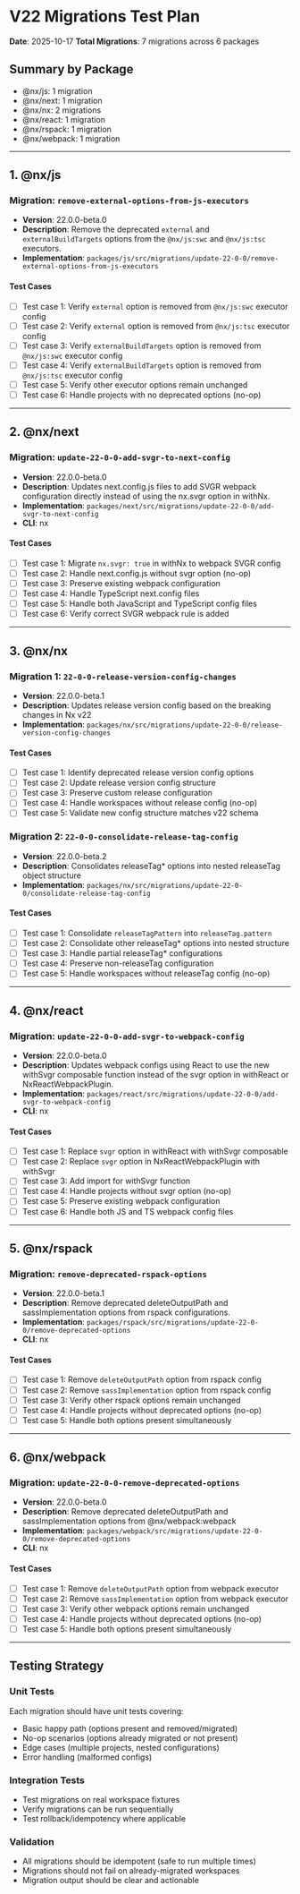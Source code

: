 # V22 Migrations Test Plan

**Date**: 2025-10-17
**Total Migrations**: 7 migrations across 6 packages

## Summary by Package

- @nx/js: 1 migration
- @nx/next: 1 migration
- @nx/nx: 2 migrations
- @nx/react: 1 migration
- @nx/rspack: 1 migration
- @nx/webpack: 1 migration

---

## 1. @nx/js

### Migration: `remove-external-options-from-js-executors`
- **Version**: 22.0.0-beta.0
- **Description**: Remove the deprecated `external` and `externalBuildTargets` options from the `@nx/js:swc` and `@nx/js:tsc` executors.
- **Implementation**: `packages/js/src/migrations/update-22-0-0/remove-external-options-from-js-executors`

#### Test Cases
- [ ] Test case 1: Verify `external` option is removed from `@nx/js:swc` executor config
- [ ] Test case 2: Verify `external` option is removed from `@nx/js:tsc` executor config
- [ ] Test case 3: Verify `externalBuildTargets` option is removed from `@nx/js:swc` executor config
- [ ] Test case 4: Verify `externalBuildTargets` option is removed from `@nx/js:tsc` executor config
- [ ] Test case 5: Verify other executor options remain unchanged
- [ ] Test case 6: Handle projects with no deprecated options (no-op)

---

## 2. @nx/next

### Migration: `update-22-0-0-add-svgr-to-next-config`
- **Version**: 22.0.0-beta.0
- **Description**: Updates next.config.js files to add SVGR webpack configuration directly instead of using the nx.svgr option in withNx.
- **Implementation**: `packages/next/src/migrations/update-22-0-0/add-svgr-to-next-config`
- **CLI**: nx

#### Test Cases
- [ ] Test case 1: Migrate `nx.svgr: true` in withNx to webpack SVGR config
- [ ] Test case 2: Handle next.config.js without svgr option (no-op)
- [ ] Test case 3: Preserve existing webpack configuration
- [ ] Test case 4: Handle TypeScript next.config files
- [ ] Test case 5: Handle both JavaScript and TypeScript config files
- [ ] Test case 6: Verify correct SVGR webpack rule is added

---

## 3. @nx/nx

### Migration 1: `22-0-0-release-version-config-changes`
- **Version**: 22.0.0-beta.1
- **Description**: Updates release version config based on the breaking changes in Nx v22
- **Implementation**: `packages/nx/src/migrations/update-22-0-0/release-version-config-changes`

#### Test Cases
- [ ] Test case 1: Identify deprecated release version config options
- [ ] Test case 2: Update release version config structure
- [ ] Test case 3: Preserve custom release configuration
- [ ] Test case 4: Handle workspaces without release config (no-op)
- [ ] Test case 5: Validate new config structure matches v22 schema

### Migration 2: `22-0-0-consolidate-release-tag-config`
- **Version**: 22.0.0-beta.2
- **Description**: Consolidates releaseTag* options into nested releaseTag object structure
- **Implementation**: `packages/nx/src/migrations/update-22-0-0/consolidate-release-tag-config`

#### Test Cases
- [ ] Test case 1: Consolidate `releaseTagPattern` into `releaseTag.pattern`
- [ ] Test case 2: Consolidate other releaseTag* options into nested structure
- [ ] Test case 3: Handle partial releaseTag* configurations
- [ ] Test case 4: Preserve non-releaseTag configuration
- [ ] Test case 5: Handle workspaces without releaseTag config (no-op)

---

## 4. @nx/react

### Migration: `update-22-0-0-add-svgr-to-webpack-config`
- **Version**: 22.0.0-beta.0
- **Description**: Updates webpack configs using React to use the new withSvgr composable function instead of the svgr option in withReact or NxReactWebpackPlugin.
- **Implementation**: `packages/react/src/migrations/update-22-0-0/add-svgr-to-webpack-config`
- **CLI**: nx

#### Test Cases
- [ ] Test case 1: Replace `svgr` option in withReact with withSvgr composable
- [ ] Test case 2: Replace `svgr` option in NxReactWebpackPlugin with withSvgr
- [ ] Test case 3: Add import for withSvgr function
- [ ] Test case 4: Handle projects without svgr option (no-op)
- [ ] Test case 5: Preserve existing webpack configuration
- [ ] Test case 6: Handle both JS and TS webpack config files

---

## 5. @nx/rspack

### Migration: `remove-deprecated-rspack-options`
- **Version**: 22.0.0-beta.1
- **Description**: Remove deprecated deleteOutputPath and sassImplementation options from rspack configurations.
- **Implementation**: `packages/rspack/src/migrations/update-22-0-0/remove-deprecated-options`
- **CLI**: nx

#### Test Cases
- [ ] Test case 1: Remove `deleteOutputPath` option from rspack config
- [ ] Test case 2: Remove `sassImplementation` option from rspack config
- [ ] Test case 3: Verify other rspack options remain unchanged
- [ ] Test case 4: Handle projects without deprecated options (no-op)
- [ ] Test case 5: Handle both options present simultaneously

---

## 6. @nx/webpack

### Migration: `update-22-0-0-remove-deprecated-options`
- **Version**: 22.0.0-beta.0
- **Description**: Remove deprecated deleteOutputPath and sassImplementation options from @nx/webpack:webpack
- **Implementation**: `packages/webpack/src/migrations/update-22-0-0/remove-deprecated-options`
- **CLI**: nx

#### Test Cases
- [ ] Test case 1: Remove `deleteOutputPath` option from webpack executor
- [ ] Test case 2: Remove `sassImplementation` option from webpack executor
- [ ] Test case 3: Verify other webpack options remain unchanged
- [ ] Test case 4: Handle projects without deprecated options (no-op)
- [ ] Test case 5: Handle both options present simultaneously

---

## Testing Strategy

### Unit Tests
Each migration should have unit tests covering:
- Basic happy path (options present and removed/migrated)
- No-op scenarios (options already migrated or not present)
- Edge cases (multiple projects, nested configurations)
- Error handling (malformed configs)

### Integration Tests
- Test migrations on real workspace fixtures
- Verify migrations can be run sequentially
- Test rollback/idempotency where applicable

### Validation
- All migrations should be idempotent (safe to run multiple times)
- Migrations should not fail on already-migrated workspaces
- Migration output should be clear and actionable
